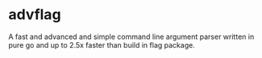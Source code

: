 # advflag
A fast and advanced and simple command line argument parser written in pure go and up to 2.5x faster than build in flag package.
